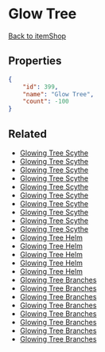 # Glow Tree

<no description available>

[Back to itemShop](../item-shops.md)

## Properties

```json
{
    "id": 399,
    "name": "Glow Tree",
    "count": -100
}
```

## Related

- [Glowing Tree Scythe](../items/11626-glowing-tree-scythe.md)
- [Glowing Tree Scythe](../items/11627-glowing-tree-scythe.md)
- [Glowing Tree Scythe](../items/11628-glowing-tree-scythe.md)
- [Glowing Tree Scythe](../items/11629-glowing-tree-scythe.md)
- [Glowing Tree Scythe](../items/11630-glowing-tree-scythe.md)
- [Glowing Tree Scythe](../items/11631-glowing-tree-scythe.md)
- [Glowing Tree Scythe](../items/11632-glowing-tree-scythe.md)
- [Glowing Tree Scythe](../items/11633-glowing-tree-scythe.md)
- [Glowing Tree Scythe](../items/11634-glowing-tree-scythe.md)
- [Glowing Tree Scythe](../items/11635-glowing-tree-scythe.md)
- [Glowing Tree Helm](../items/11636-glowing-tree-helm.md)
- [Glowing Tree Helm](../items/11637-glowing-tree-helm.md)
- [Glowing Tree Helm](../items/11638-glowing-tree-helm.md)
- [Glowing Tree Helm](../items/11639-glowing-tree-helm.md)
- [Glowing Tree Helm](../items/11640-glowing-tree-helm.md)
- [Glowing Tree Branches](../items/11641-glowing-tree-branches.md)
- [Glowing Tree Branches](../items/11642-glowing-tree-branches.md)
- [Glowing Tree Branches](../items/11643-glowing-tree-branches.md)
- [Glowing Tree Branches](../items/11644-glowing-tree-branches.md)
- [Glowing Tree Branches](../items/11645-glowing-tree-branches.md)
- [Glowing Tree Branches](../items/11646-glowing-tree-branches.md)
- [Glowing Tree Branches](../items/11647-glowing-tree-branches.md)
- [Glowing Tree Branches](../items/11648-glowing-tree-branches.md)


